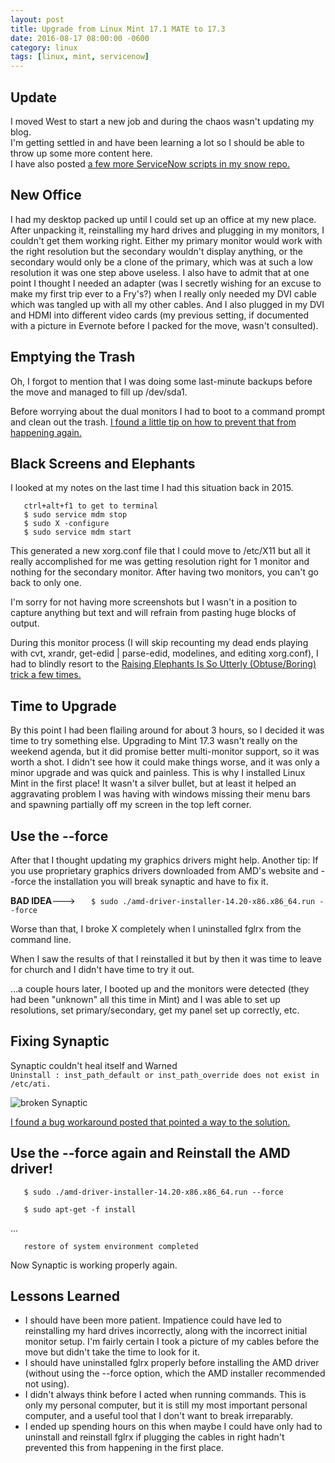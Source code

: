 ```yaml
---
layout: post
title: Upgrade from Linux Mint 17.1 MATE to 17.3
date: 2016-08-17 08:00:00 -0600
category: linux
tags: [linux, mint, servicenow]
---
```


## Update

I moved West to start a new job and during the chaos wasn't updating my blog.  
I'm getting settled in and have been learning a lot so I should be able to throw up some more content here.  
I have also posted [a few more ServiceNow scripts in my snow repo.](https://github.com/tgbates/snow)

## New Office

I had my desktop packed up until I could set up an office at my new place.
After unpacking it, reinstalling my hard drives and plugging in my monitors, I couldn't get them working right.
Either my primary monitor would work with the right resolution but the secondary wouldn't display anything,
or the secondary would only be a clone of the primary, which was at such a low resolution it was one step above useless.
I also have to admit that at one point I thought I needed an adapter (was I secretly wishing for an excuse to make my first trip ever to a Fry's?) when I really only needed my DVI cable which was tangled up with all my other cables.
And I also plugged in my DVI and HDMI into different video cards (my previous setting, if documented with a picture in Evernote before I packed for the move, wasn't consulted).

## Emptying the Trash

Oh, I forgot to mention that I was doing some last-minute backups before the move and managed to fill up /dev/sda1.

Before worrying about the dual monitors I had to boot to a command prompt and clean out the trash.
[I found a little tip on how to prevent that from happening again.](https://forums.linuxmint.com/viewtopic.php?f=90&t=225222#p1187583)

## Black Screens and Elephants

I looked at my notes on the last time I had this situation back in 2015.  

```    ctrl+alt+f1 to get to terminal  ```<br>
```    $ sudo service mdm stop  ```<br>
```    $ sudo X -configure  ```<br>
```    $ sudo service mdm start  ```<br>

This generated a new xorg.conf file that I could move to /etc/X11 but all it really accomplished for me was getting resolution right for 1 monitor and nothing for the secondary monitor.  After having two monitors, you can't go back to only one.

I'm sorry for not having more screenshots but I wasn't in a position to capture anything but text and will refrain from pasting huge blocks of output.

During this monitor process (I will skip recounting my dead ends playing with cvt, xrandr, get-edid | parse-edid, modelines, and editing xorg.conf), 
I had to blindly resort to the [Raising Elephants Is So Utterly (Obtuse/Boring) trick a few times.](http://www.howtogeek.com/119127/use-the-magic-sysrq-key-on-linux-to-fix-frozen-x-servers-cleanly-reboot-and-run-other-low-level-commands/)

## Time to Upgrade

By this point I had been flailing around for about 3 hours, so I decided it was time to try something else.
Upgrading to Mint 17.3 wasn't really on the weekend agenda, but it did promise better multi-monitor support, so it was worth a shot.
I didn't see how it could make things worse, and it was only a minor upgrade and was quick and painless.  This is why I installed Linux Mint in the first place!
It wasn't a silver bullet, but at least it helped an aggravating problem I was having with windows missing their menu bars and spawning partially off my screen in the top left corner.

## Use the --force

After that I thought updating my graphics drivers might help.
Another tip: If you use proprietary graphics drivers downloaded from AMD's website and --force the installation you will break synaptic and have to fix it.

**BAD IDEA**---> ```    $ sudo ./amd-driver-installer-14.20-x86.x86_64.run --force  ```

Worse than that, I broke X completely when I uninstalled fglrx from the command line.  

When I saw the results of that I reinstalled it but by then it was time to leave for church and I didn't have time to try it out.

...a couple hours later, I booted up and the monitors were detected (they had been "unknown" all this time in Mint) and I was able to set up resolutions, set primary/secondary, get my panel set up correctly, etc. 

## Fixing Synaptic

Synaptic couldn't heal itself and Warned   
    ```Uninstall : inst_path_default or inst_path_override does not exist in /etc/ati.```

![broken Synaptic](/assets/20160815_monitorsb.jpg "broken synaptic")

[I found a bug workaround posted that pointed a way to the solution.](https://bugs.launchpad.net/ubuntu/+source/fglrx-installer/+bug/565407)

## Use the --force again and Reinstall the AMD driver!

```    $ sudo ./amd-driver-installer-14.20-x86.x86_64.run --force  ```

```    $ sudo apt-get -f install  ```

...


```    restore of system environment completed  ```

Now Synaptic is working properly again.

## Lessons Learned

* I should have been more patient.  Impatience could have led to reinstalling my hard drives incorrectly, along with the incorrect initial monitor setup. I'm fairly certain I took a picture of my cables before the move but didn't take the time to look for it.  
* I should have uninstalled fglrx properly before installing the AMD driver (without using the --force option, which the AMD installer recommended not using).  
* I didn't always think before I acted when running commands.  This is only my personal computer, but it is still my most important personal computer, and a useful tool that I don't want to break irreparably.  
* I ended up spending hours on this when maybe I could have only had to uninstall and reinstall fglrx if plugging the cables in right hadn't prevented this from happening in the first place.



